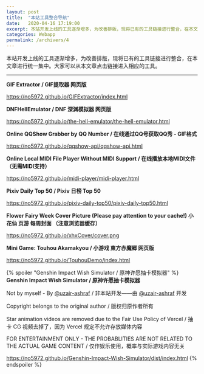 ```yaml
---
layout: post
title:  "本站工具整合导航"
date:   2020-04-16 17:19:00
excerpt: 本站开发上线的工具逐渐增多，为改善排版，现将已有的工具链接进行整合，在本文章进行统一集中。大家可以从本文章点击链接进入相应的工具。
categories: Webapp
permalink: /archivers/4
---
```


本站开发上线的工具逐渐增多，为改善排版，现将已有的工具链接进行整合，在本文章进行统一集中。大家可以从本文章点击链接进入相应的工具。

---

**GIF Extractor / GIF提取器 网页版**

<a href="/GIFExtractor/index.html" target="_blank">https://no5972.github.io/GIFExtractor/index.html</a>

**DNFHellEmulator / DNF 深渊模拟器 网页版**

<a href="/the-hell-emulator/the-hell-emulator.html" target="_blank">https://no5972.github.io/the-hell-emulator/the-hell-emulator.html</a>

**Online QQShow Grabber by QQ Number / 在线通过QQ号获取QQ秀 - GIF格式**

<a href="/qqshow-api/qqshow-api.html" target="_blank">https://no5972.github.io/qqshow-api/qqshow-api.html</a>

**Online Local MIDI File Player Without MIDI Support / 在线播放本地MIDI文件（无需MIDI支持）**

<a href="/midi-player/midi-player.html" target="_blank">https://no5972.github.io/midi-player/midi-player.html</a>

**Pixiv Daily Top 50 / Pixiv 日榜 Top 50**

<a href="/pixiv-daily-top50/pixiv-daily-top50.html" target="_blank">https://no5972.github.io/pixiv-daily-top50/pixiv-daily-top50.html</a>

**Flower Fairy Week Cover Picture (Please pay attention to your cache!) 小花仙 页游 每周封面 （注意浏览器缓存）**

<a href="/xhxCover/cover.png" target="_blank">https://no5972.github.io/xhxCover/cover.png</a>

**Mini Game: Touhou Akamakyou / 小游戏 東方赤魔郷 网页版**

<a href="/TouhouDemo/index.html" target="_blank">https://no5972.github.io/TouhouDemo/index.html</a>

{% spoiler "Genshin Impact Wish Simulator / 原神许愿抽卡模拟器" %}
**Genshin Impact Wish Simulator / 原神许愿抽卡模拟器**

Not by myself - By [@uzair-ashraf](https://github.com/uzair-ashraf/genshin-impact-wish-simulator) / 非本站开发——由 [@uzair-ashraf](https://github.com/uzair-ashraf/genshin-impact-wish-simulator) 开发

Copyright belongs to the original author / 版权归原作者所有

Star animation videos are removed due to the Fair Use Policy of Vercel / 抽卡 CG 视频去掉了，因为 Vercel 规定不允许存放媒体内容

FOR ENTERTAINMENT ONLY - THE PROBABLITIES ARE NOT RELATED TO THE ACTUAL GAME CONTENT / 仅作娱乐使用，概率与实际游戏内容无关

<a href="/Genshin-Impact-Wish-Simulator/dist/index.html" target="_blank">https://no5972.github.io/Genshin-Impact-Wish-Simulator/dist/index.html</a>
{% endspoiler %}